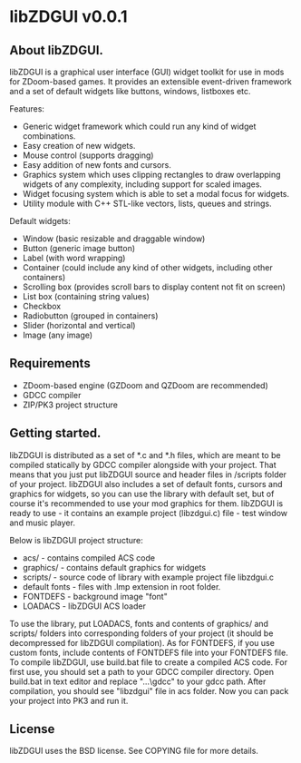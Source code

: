 # libZDGUI v0.0.1

## About libZDGUI.
libZDGUI is a graphical user interface (GUI) widget toolkit for use in mods for ZDoom-based games. It provides an extensible event-driven framework and a set of default widgets like buttons, windows, listboxes etc.

Features:
  - Generic widget framework which could run any kind of widget combinations.
  - Easy creation of new widgets.
  - Mouse control (supports dragging)
  - Easy addition of new fonts and cursors.
  - Graphics system which uses clipping rectangles to draw overlapping widgets of any complexity, including support for scaled images.
  - Widget focusing system which is able to set a modal focus for widgets.
  - Utility module with C++ STL-like vectors, lists, queues and strings.

Default widgets:
  - Window (basic resizable and draggable window)
  - Button (generic image button)
  - Label (with word wrapping)
  - Container (could include any kind of other widgets, including other containers)
  - Scrolling box (provides scroll bars to display content not fit on screen)
  - List box (containing string values)
  - Checkbox
  - Radiobutton (grouped in containers)
  - Slider (horizontal and vertical)
  - Image (any image)

## Requirements
  - ZDoom-based engine (GZDoom and QZDoom are recommended)
  - GDCC compiler
  - ZIP/PK3 project structure

## Getting started.
libZDGUI is distributed as a set of *.c and *.h files, which are meant to be compiled statically by GDCC compiler alongside with your project. That means that you just put libZDGUI source and header files in /scripts folder of your project. libZDGUI also includes a set of default fonts, cursors and graphics for widgets, so you can use the library with default set, but of course it's recommended to use your mod graphics for them.
libZDGUI is ready to use - it contains an example project (libzdgui.c) file - test window and music player.

Below is libZDGUI project structure:
  - acs/ - contains compiled ACS code
  - graphics/ - contains default graphics for widgets
  - scripts/ - source code of library with example project file libzdgui.c
  - default fonts - files with .lmp extension in root folder.
  - FONTDEFS - background image "font"
  - LOADACS - libZDGUI ACS loader

To use the library, put LOADACS, fonts and contents of graphics/ and scripts/ folders into corresponding folders of your project (it should be decompressed for libZDGUI compilation). As for FONTDEFS, if you use custom fonts, include contents of FONTDEFS file into your FONTDEFS file.
To compile libZDGUI, use build.bat file to create a compiled ACS code. For first use, you should set a path to your GDCC compiler directory. Open build.bat in text editor and replace ".\..\gdcc" to your gdcc path.
After compilation, you should see "libzdgui" file in acs folder. Now you can pack your project into PK3 and run it.

## License
libZDGUI uses the BSD license. See COPYING file for more details.